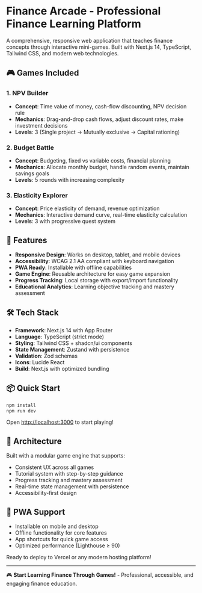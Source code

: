 # Finance Arcade - Professional Finance Learning Platform

A comprehensive, responsive web application that teaches finance concepts through interactive mini-games. Built with Next.js 14, TypeScript, Tailwind CSS, and modern web technologies.

## 🎮 Games Included

### 1. NPV Builder
- **Concept**: Time value of money, cash-flow discounting, NPV decision rule
- **Mechanics**: Drag-and-drop cash flows, adjust discount rates, make investment decisions
- **Levels**: 3 (Single project → Mutually exclusive → Capital rationing)

### 2. Budget Battle
- **Concept**: Budgeting, fixed vs variable costs, financial planning
- **Mechanics**: Allocate monthly budget, handle random events, maintain savings goals
- **Levels**: 5 rounds with increasing complexity

### 3. Elasticity Explorer
- **Concept**: Price elasticity of demand, revenue optimization
- **Mechanics**: Interactive demand curve, real-time elasticity calculation
- **Levels**: 3 with progressive quest system

## 🚀 Features

- **Responsive Design**: Works on desktop, tablet, and mobile devices
- **Accessibility**: WCAG 2.1 AA compliant with keyboard navigation
- **PWA Ready**: Installable with offline capabilities
- **Game Engine**: Reusable architecture for easy game expansion
- **Progress Tracking**: Local storage with export/import functionality
- **Educational Analytics**: Learning objective tracking and mastery assessment

## 🛠 Tech Stack

- **Framework**: Next.js 14 with App Router
- **Language**: TypeScript (strict mode)
- **Styling**: Tailwind CSS + shadcn/ui components
- **State Management**: Zustand with persistence
- **Validation**: Zod schemas
- **Icons**: Lucide React
- **Build**: Next.js with optimized bundling

## 📦 Quick Start

```bash
npm install
npm run dev
```

Open [http://localhost:3000](http://localhost:3000) to start playing!

## 🎯 Architecture

Built with a modular game engine that supports:
- Consistent UX across all games
- Tutorial system with step-by-step guidance
- Progress tracking and mastery assessment
- Real-time state management with persistence
- Accessibility-first design

## 📱 PWA Support

- Installable on mobile and desktop
- Offline functionality for core features
- App shortcuts for quick game access
- Optimized performance (Lighthouse ≥ 90)

Ready to deploy to Vercel or any modern hosting platform!

---

🎮 **Start Learning Finance Through Games!** - Professional, accessible, and engaging finance education.